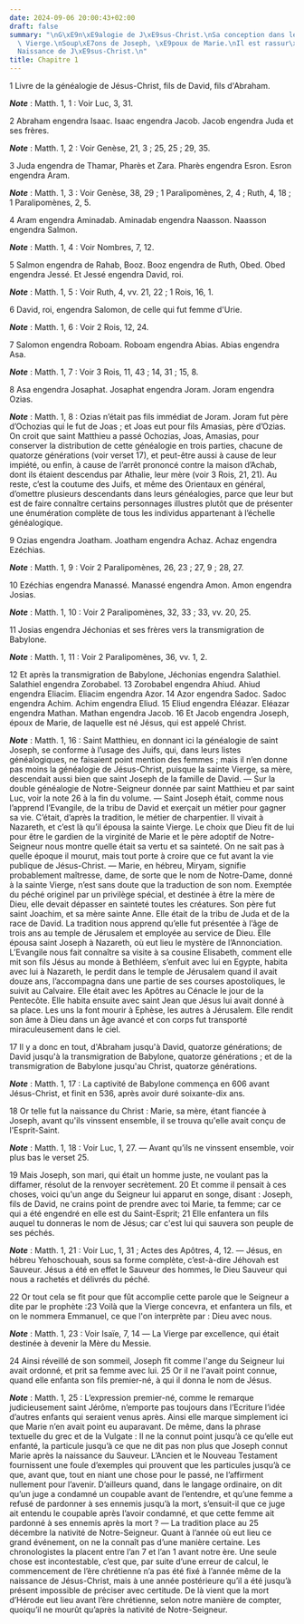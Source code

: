 ```yaml
---
date: 2024-09-06 20:00:43+02:00
draft: false
summary: "\nG\xE9n\xE9alogie de J\xE9sus-Christ.\nSa conception dans le sein de la\
  \ Vierge.\nSoup\xE7ons de Joseph, \xE9poux de Marie.\nIl est rassur\xE9 par un ange.\n\
  Naissance de J\xE9sus-Christ.\n"
title: Chapitre 1
---
```





1 Livre de la généalogie de Jésus-Christ, fils de David, fils d'Abraham.

***Note*** :  Matth. 1, 1 : Voir Luc, 3, 31.


2 Abraham engendra Isaac. Isaac engendra Jacob. Jacob engendra Juda et ses frères.

***Note*** :  Matth. 1, 2 : Voir Genèse, 21, 3 ; 25, 25 ; 29, 35.

3 Juda engendra de Thamar, Pharès et Zara. Pharès engendra Esron. Esron engendra Aram.

***Note*** :  Matth. 1, 3 : Voir Genèse, 38, 29 ; 1 Paralipomènes, 2, 4 ; Ruth, 4, 18 ; 1 Paralipomènes, 2, 5.

4 Aram engendra Aminadab. Aminadab engendra Naasson. Naasson engendra Salmon.

***Note*** :  Matth. 1, 4 : Voir Nombres, 7, 12.

5 Salmon engendra de Rahab, Booz. Booz engendra de Ruth, Obed. Obed engendra Jessé. Et Jessé engendra David, roi.

***Note*** :  Matth. 1, 5 : Voir Ruth, 4, vv. 21, 22 ; 1 Rois, 16, 1.


6 David, roi, engendra Salomon, de celle qui fut femme d'Urie.

***Note*** :  Matth. 1, 6 : Voir 2 Rois, 12, 24.

7 Salomon engendra Roboam. Roboam engendra Abias. Abias engendra Asa.

***Note*** :  Matth. 1, 7 : Voir 3 Rois, 11, 43 ; 14, 31 ; 15, 8.

8 Asa engendra Josaphat. Josaphat engendra Joram. Joram engendra Ozias.

***Note*** :  Matth. 1, 8 : Ozias n’était pas fils immédiat de Joram. Joram fut père d’Ochozias qui le fut de Joas ; et Joas eut pour fils Amasias, père d’Ozias. On croit que saint Matthieu a passé Ochozias, Joas, Amasias, pour conserver la distribution de cette généalogie en trois parties, chacune de quatorze générations (voir verset 17), et peut-être aussi à cause de leur impiété, ou enfin, à cause de l’arrêt prononcé contre la maison d’Achab, dont ils étaient descendus par Athalie, leur mère (voir 3 Rois, 21, 21). Au reste, c’est la coutume des Juifs, et même des Orientaux en général, d’omettre plusieurs descendants dans leurs généalogies, parce que leur but est de faire connaître certains personnages illustres plutôt que de présenter une énumération complète de tous les individus appartenant à l’échelle généalogique.

9 Ozias engendra Joatham. Joatham engendra Achaz. Achaz engendra Ezéchias.

***Note*** :  Matth. 1, 9 : Voir 2 Paralipomènes, 26, 23 ; 27, 9 ; 28, 27.

10 Ezéchias engendra Manassé. Manassé engendra Amon. Amon engendra Josias.

***Note*** :  Matth. 1, 10 : Voir 2 Paralipomènes, 32, 33 ; 33, vv. 20, 25.

11 Josias engendra Jéchonias et ses frères vers la transmigration de Babylone.

***Note*** :  Matth. 1, 11 : Voir 2 Paralipomènes, 36, vv. 1, 2.


12 Et après la transmigration de Babylone, Jéchonias engendra Salathiel. Salathiel engendra Zorobabel. 13 Zorobabel engendra Ahiud. Ahiud engendra Eliacim. Eliacim engendra Azor. 14 Azor engendra Sadoc. Sadoc engendra Achim. Achim engendra Eliud. 15 Eliud engendra Eléazar. Eléazar engendra Mathan. Mathan engendra Jacob. 16 Et Jacob engendra Joseph, époux de Marie, de laquelle est né Jésus, qui est appelé Christ.

***Note*** :  Matth. 1, 16 : Saint Matthieu, en donnant ici la généalogie de saint Joseph, se conforme à l’usage des Juifs, qui, dans leurs listes généalogiques, ne faisaient point mention des femmes ; mais il n’en donne pas moins la généalogie de Jésus-Christ, puisque la sainte Vierge, sa mère, descendait aussi bien que saint Joseph de la famille de David. ― Sur la double généalogie de Notre-Seigneur donnée par saint Matthieu et par saint Luc, voir la note 26 à la fin du volume. ― Saint Joseph était, comme nous l’apprend l’Evangile, de la tribu de David et exerçait un métier pour gagner sa vie. C’était, d’après la tradition, le métier de charpentier. Il vivait à Nazareth, et c’est là qu’il épousa la sainte Vierge. Le choix que Dieu fit de lui pour être le gardien de la virginité de Marie et le père adoptif de Notre-Seigneur nous montre quelle était sa vertu et sa sainteté. On ne sait pas à quelle époque il mourut, mais tout porte à croire que ce fut avant la vie publique de Jésus-Christ. ― Marie, en hébreu, Miryam,
signifie probablement maîtresse, dame, de sorte que le nom de Notre-Dame, donné à la sainte Vierge, n’est sans doute que la traduction de son nom. Exemptée du péché originel par un privilège spécial, et destinée à être la mère de Dieu, elle devait dépasser en sainteté toutes les créatures. Son père fut saint Joachim, et sa mère sainte Anne. Elle était de la tribu de Juda et de la race de David. La tradition nous apprend qu’elle fut présentée à l’âge de trois ans au temple de Jérusalem et employée au service de Dieu. Elle épousa saint Joseph à Nazareth, où eut lieu le mystère de l’Annonciation. L’Evangile nous fait connaître sa visite à sa cousine Elisabeth, comment elle mit son fils Jésus au monde à Bethléem, s’enfuit avec lui en Egypte, habita avec lui à Nazareth, le perdit dans le temple de Jérusalem quand il avait douze ans, l’accompagna dans une partie de ses courses apostoliques, le suivit au Calvaire. Elle était avec les Apôtres au Cénacle le jour de la Pentecôte. Elle habita ensuite avec saint Jean
que Jésus lui avait donné à sa place. Les uns la font mourir à Ephèse, les autres à Jérusalem. Elle rendit son âme à Dieu dans un âge avancé et con corps fut transporté miraculeusement dans le ciel.


17 Il y a donc en tout, d'Abraham jusqu'à David, quatorze générations; de David jusqu'à la transmigration de Babylone, quatorze générations ; et de la transmigration de Babylone jusqu'au Christ, quatorze générations.

***Note*** :  Matth. 1, 17 : La captivité de Babylone commença en 606 avant Jésus-Christ, et finit en 536, après avoir duré soixante-dix ans.


18 Or telle fut la naissance du Christ : Marie, sa mère, étant fiancée à Joseph, avant qu'ils vinssent ensemble, il se trouva qu'elle avait conçu de l'Esprit-Saint.

***Note*** :  Matth. 1, 18 : Voir Luc, 1, 27. ― Avant qu’ils ne vinssent ensemble, voir plus bas le verset 25.

19 Mais Joseph, son mari, qui était un homme juste, ne voulant pas la diffamer, résolut de la renvoyer secrètement. 20 Et comme il pensait à ces choses, voici qu'un ange du Seigneur lui apparut en songe, disant : Joseph, fils de David, ne crains point de prendre avec toi Marie, ta femme; car ce qui a été engendré en elle est du Saint-Esprit; 21 Elle enfantera un fils auquel tu donneras le nom de Jésus; car c'est lui qui sauvera son peuple de ses péchés.

***Note*** :  Matth. 1, 21 : Voir Luc, 1, 31 ; Actes des Apôtres, 4, 12. ― Jésus, en hébreu Yehoschouah, sous sa forme complète, c’est-à-dire Jéhovah est Sauveur. Jésus a été en effet le Sauveur des hommes, le Dieu Sauveur qui nous a rachetés et délivrés du péché.

22 Or tout cela se fit pour que fût accomplie cette parole que le Seigneur a dite par le prophète :23 Voilà que la Vierge concevra, et enfantera un fils, et on le nommera Emmanuel, ce que l'on interprète par : Dieu avec nous.

***Note*** :  Matth. 1, 23 : Voir Isaïe, 7, 14 ― La Vierge par excellence, qui était destinée à devenir la Mère du Messie.

24 Ainsi réveillé de son sommeil, Joseph fit comme l'ange du Seigneur lui avait ordonné, et prit sa femme avec lui. 25 Or il ne l'avait point connue, quand elle enfanta son fils premier-né, à qui il donna le nom de Jésus.

***Note*** :  Matth. 1, 25 : L’expression premier-né, comme le remarque judicieusement saint Jérôme, n’emporte pas toujours dans l’Ecriture l’idée d’autres enfants qui seraient venus après. Ainsi elle marque simplement ici que Marie n’en avait point eu auparavant. De même, dans la phrase textuelle du grec et de la Vulgate : Il ne la connut point jusqu’à ce qu’elle eut enfanté, la particule jusqu’à ce que ne dit pas non plus que Joseph connut Marie après la naissance du Sauveur. L’Ancien et le Nouveau Testament fournissent une foule d’exemples qui prouvent que les particules jusqu’à ce que, avant que, tout en niant une chose pour le passé, ne l’affirment nullement pour l’avenir. D’ailleurs quand, dans le langage ordinaire, on dit qu’un juge a condamné un coupable avant de l’entendre, et qu’une femme a refusé de pardonner à ses ennemis jusqu’à la mort, s’ensuit-il que ce juge ait entendu le coupable après l’avoir condamné, et que cette femme ait pardonné à ses ennemis après la mort ? ― La tradition place au 25 décembre
la nativité de Notre-Seigneur. Quant à l’année où eut lieu ce grand événement, on ne la connaît pas d’une manière certaine. Les chronologistes la placent entre l’an 7 et l’an 1 avant notre ère. Une seule chose est incontestable, c’est que, par suite d’une erreur de calcul, le commencement de l’ère chrétienne n’a pas été fixé à l’année même de la naissance de Jésus-Christ, mais à une année postérieure qu’il a été jusqu’à présent impossible de préciser avec certitude. De là vient que la mort d’Hérode eut lieu avant l’ère chrétienne, selon notre manière de compter, quoiqu’il ne mourût qu’après la nativité de Notre-Seigneur.

